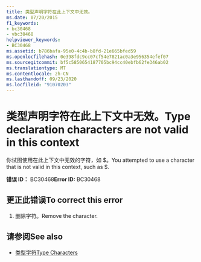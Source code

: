 ```yaml
---
title: 类型声明字符在此上下文中无效。
ms.date: 07/20/2015
f1_keywords:
- bc30468
- vbc30468
helpviewer_keywords:
- BC30468
ms.assetid: b786bafa-95e0-4c4b-b8fd-21e665bfed59
ms.openlocfilehash: 0e398fdc9cc07cf54e7821ac0a3e956354efef07
ms.sourcegitcommit: bf5c5850654187705bc94cc40ebfb62fe346ab02
ms.translationtype: MT
ms.contentlocale: zh-CN
ms.lasthandoff: 09/23/2020
ms.locfileid: "91070203"
---
```

# <a name="type-declaration-characters-are-not-valid-in-this-context"></a><span data-ttu-id="4690c-102">类型声明字符在此上下文中无效。</span><span class="sxs-lookup"><span data-stu-id="4690c-102">Type declaration characters are not valid in this context</span></span>

<span data-ttu-id="4690c-103">你试图使用在此上下文中无效的字符，如 $。</span><span class="sxs-lookup"><span data-stu-id="4690c-103">You attempted to use a character that is not valid in this context, such as $.</span></span>  
  
 <span data-ttu-id="4690c-104">**错误 ID：** BC30468</span><span class="sxs-lookup"><span data-stu-id="4690c-104">**Error ID:** BC30468</span></span>  
  
## <a name="to-correct-this-error"></a><span data-ttu-id="4690c-105">更正此错误</span><span class="sxs-lookup"><span data-stu-id="4690c-105">To correct this error</span></span>  
  
1. <span data-ttu-id="4690c-106">删除字符。</span><span class="sxs-lookup"><span data-stu-id="4690c-106">Remove the character.</span></span>  
  
## <a name="see-also"></a><span data-ttu-id="4690c-107">请参阅</span><span class="sxs-lookup"><span data-stu-id="4690c-107">See also</span></span>

- [<span data-ttu-id="4690c-108">类型字符</span><span class="sxs-lookup"><span data-stu-id="4690c-108">Type Characters</span></span>](../programming-guide/language-features/data-types/type-characters.md)

